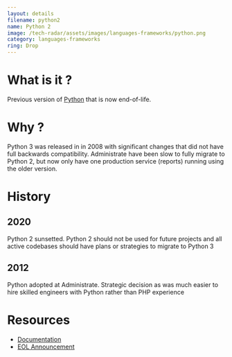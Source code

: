 ```yaml
---
layout: details
filename: python2
name: Python 2
image: /tech-radar/assets/images/languages-frameworks/python.png
category: languages-frameworks
ring: Drop
---
```


# What is it ?
Previous version of [Python](/tech-radar/langauges-frameworks/python3.html) that is now end-of-life.

# Why ?
Python 3 was released in in 2008 with significant changes that did not have full backwards compatibility. Administrate have been slow to fully migrate to Python 2, but now only have one production service (reports) running using the older version.

# History
## 2020
Python 2 sunsetted. Python 2 should not be used for future projects and all active codebases should have plans or strategies to migrate to Python 3

## 2012
Python adopted at Administrate. Strategic decision as was much easier to hire skilled engineers with Python rather than PHP experience

# Resources
- [Documentation](https://docs.python.org/2/)
- [EOL Announcement](https://www.python.org/doc/sunset-python-2/)

